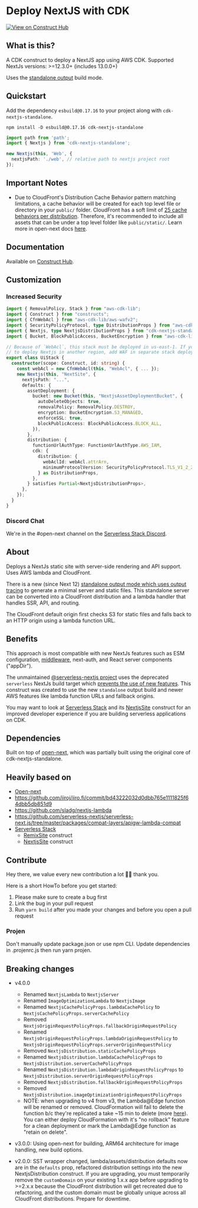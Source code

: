 # Deploy NextJS with CDK

[![View on Construct Hub](https://constructs.dev/badge?package=cdk-nextjs-standalone)](https://constructs.dev/packages/cdk-nextjs-standalone)

## What is this?

A CDK construct to deploy a NextJS app using AWS CDK.
Supported NextJs versions: >=12.3.0+ (includes 13.0.0+)

Uses the [standalone output](https://nextjs.org/docs/advanced-features/output-file-tracing) build mode.

## Quickstart

Add the dependency `esbuild@0.17.16` to your project along with `cdk-nextjs-standalone`.

```shell
npm install -D esbuild@0.17.16 cdk-nextjs-standalone
```

```ts
import path from 'path';
import { Nextjs } from 'cdk-nextjs-standalone';

new Nextjs(this, 'Web', {
  nextjsPath: './web', // relative path to nextjs project root
});
```

## Important Notes
- Due to CloudFront's Distribution Cache Behavior pattern matching limitations, a cache behavior will be created for each top level file or directory in your `public/` folder. CloudFront has a soft limit of [25 cache behaviors per distribution](https://docs.aws.amazon.com/AmazonCloudFront/latest/DeveloperGuide/cloudfront-limits.html#limits-web-distributions). Therefore, it's recommended to include all assets that can be under a top level folder like `public/static/`. Learn more in open-next docs [here](https://github.com/sst/open-next/blob/main/README.md#workaround-create-one-cache-behavior-per-top-level-file-and-folder-in-public-aws-specific).

## Documentation

Available on [Construct Hub](https://constructs.dev/packages/cdk-nextjs-standalone/).

## Customization

### Increased Security
```ts
import { RemovalPolicy, Stack } from "aws-cdk-lib";
import { Construct } from "constructs";
import { CfnWebAcl } from "aws-cdk-lib/aws-wafv2";
import { SecurityPolicyProtocol, type DistributionProps } from "aws-cdk-lib/aws-cloudfront";
import { Nextjs, type NextjsDistributionProps } from "cdk-nextjs-standalone";
import { Bucket, BlockPublicAccess, BucketEncryption } from "aws-cdk-lib/aws-s3";

// Because of `WebAcl`, this stack must be deployed in us-east-1. If you want
// to deploy Nextjs in another region, add WAF in separate stack deployed in us-east-1
export class UiStack {
  constructor(scope: Construct, id: string) {
    const webAcl = new CfnWebAcl(this, "WebAcl", { ... });
    new Nextjs(this, "NextSite", {
      nextjsPath: "...",
      defaults: {
        assetDeployment: {
          bucket: new Bucket(this, "NextjsAssetDeploymentBucket", {
            autoDeleteObjects: true,
            removalPolicy: RemovalPolicy.DESTROY,
            encryption: BucketEncryption.S3_MANAGED,
            enforceSSL: true,
            blockPublicAccess: BlockPublicAccess.BLOCK_ALL,
          }),
        },
        distribution: {
          functionUrlAuthType: FunctionUrlAuthType.AWS_IAM,
          cdk: {
            distribution: {
              webAclId: webAcl.attrArn,
              minimumProtocolVersion: SecurityPolicyProtocol.TLS_V1_2_2021,
            } as DistributionProps,
          },
        } satisfies Partial<NextjsDistributionProps>,
      },
    });
  }
}
```

### Discord Chat

We're in the #open-next channel on the [Serverless Stack Discord](https://discord.gg/sst).

## About

Deploys a NextJs static site with server-side rendering and API support. Uses AWS lambda and CloudFront.

There is a new (since Next 12) [standalone output mode which uses output tracing](https://nextjs.org/docs/advanced-features/output-file-tracing) to generate a minimal server and static files.
This standalone server can be converted into a CloudFront distribution and a lambda handler that handles SSR, API, and routing.

The CloudFront default origin first checks S3 for static files and falls back to an HTTP origin using a lambda function URL.

## Benefits

This approach is most compatible with new NextJs features such as ESM configuration, [middleware](https://nextjs.org/docs/advanced-features/middleware), next-auth, and React server components ("appDir").

The unmaintained [@serverless-nextjs project](https://github.com/serverless-nextjs/serverless-next.js) uses the deprecated `serverless` NextJs build target which [prevents the use of new features](https://github.com/serverless-nextjs/serverless-next.js/pull/2478).
This construct was created to use the new `standalone` output build and newer AWS features like lambda function URLs and fallback origins.

You may want to look at [Serverless Stack](https://sst.dev) and its [NextjsSite](https://docs.sst.dev/constructs/NextjsSite) construct for an improved developer experience if you are building serverless applications on CDK.

## Dependencies

Built on top of [open-next](https://open-next.js.org/), which was partially built using the original core of cdk-nextjs-standalone.

## Heavily based on

- [Open-next](https://open-next.js.org/)
- <https://github.com/iiroj/iiro.fi/commit/bd43222032d0dbb765e1111825f64dbb5db851d9>
- <https://github.com/sladg/nextjs-lambda>
- <https://github.com/serverless-nextjs/serverless-next.js/tree/master/packages/compat-layers/apigw-lambda-compat>
- [Serverless Stack](https://github.com/serverless-stack/sst)
  - [RemixSite](https://github.com/serverless-stack/sst/blob/master/packages/resources/src/NextjsSite.ts) construct
  - [NextjsSite](https://github.com/serverless-stack/sst/blob/master/packages/resources/src/RemixSite.ts) construct

## Contribute

Hey there, we value every new contribution a lot 🙏🏼 thank you.

Here is a short HowTo before you get started:

1. Please make sure to create a bug first
2. Link the bug in your pull request
3. Run `yarn build` after you made your changes and before you open a pull request

### Projen
Don't manually update package.json or use npm CLI. Update dependencies in .projenrc.js then run yarn projen.

## Breaking changes

- v4.0.0
  - Renamed `NextjsLambda` to `NextjsServer`
  - Renamed `ImageOptimizationLambda` to `NextjsImage`
  - Renamed `NextjsCachePolicyProps.lambdaCachePolicy` to `NextjsCachePolicyProps.serverCachePolicy`
  - Removed `NextjsOriginRequestPolicyProps.fallbackOriginRequestPolicy`
  - Renamed `NextjsOriginRequestPolicyProps.lambdaOriginRequestPolicy` to `NextjsOriginRequestPolicyProps.serverOriginRequestPolicy`
  - Removed `NextjsDistribution.staticCachePolicyProps`
  - Renamed `NextjsDistribution.lambdaCachePolicyProps` to `NextjsDistribution.serverCachePolicyProps`
  - Renamed `NextjsDistribution.lambdaOriginRequestPolicyProps` to `NextjsDistribution.serverOriginRequestPolicyProps`
  - Removed `NextjsDistribution.fallbackOriginRequestPolicyProps`
  - Removed `NextjsDistribution.imageOptimizationOriginRequestPolicyProps`
  - NOTE: when upgrading to v4 from v3, the Lambda@Edge function will be renamed or removed. CloudFormation will fail to delete the function b/c they're replicated a take ~15 min to delete (more [here](https://docs.aws.amazon.com/AmazonCloudFront/latest/DeveloperGuide/lambda-edge-delete-replicas.html)). You can either deploy CloudFormation with it's "no rollback" feature for a clean deployment or mark the Lambda@Edge function as "retain on delete".

- v3.0.0: Using open-next for building, ARM64 architecture for image handling, new build options.

- v2.0.0: SST wrapper changed, lambda/assets/distribution defaults now are in the `defaults` prop, refactored distribution settings into the new NextjsDistribution construct. If you are upgrading, you must temporarily remove the `customDomain` on your existing 1.x.x app before upgrading to >=2.x.x because the CloudFront distribution will get recreated due to refactoring, and the custom domain must be globally unique across all CloudFront distributions. Prepare for downtime.
